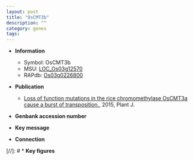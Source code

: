 ```yaml
---
layout: post
title: "OsCMT3b"
description: ""
category: genes
tags: 
---
```


* **Information**  
    + Symbol: OsCMT3b  
    + MSU: [LOC_Os03g12570](http://rice.plantbiology.msu.edu/cgi-bin/ORF_infopage.cgi?orf=LOC_Os03g12570)  
    + RAPdb: [Os03g0226800](http://rapdb.dna.affrc.go.jp/viewer/gbrowse_details/irgsp1?name=Os03g0226800)  

* **Publication**  
    + [Loss of function mutations in the rice chromomethylase OsCMT3a cause a burst of transposition.](http://www.ncbi.nlm.nih.gov/pubmed?term=Loss+of+function+mutations+in+the+rice+chromomethylase+OsCMT3a+cause+a+burst+of+transposition.%5BTitle%5D), 2015, Plant J.

* **Genbank accession number**  

* **Key message**  

* **Connection**  

[//]: # * **Key figures**  


